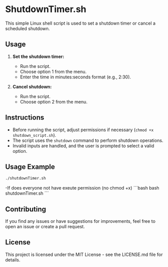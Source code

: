 # ShutdownTimer.sh

This simple Linux shell script is used to set a shutdown timer or cancel a scheduled shutdown.

## Usage

1. **Set the shutdown timer:**
   - Run the script.
   - Choose option 1 from the menu.
   - Enter the time in minutes:seconds format (e.g., 2:30).

2. **Cancel shutdown:**
   - Run the script.
   - Choose option 2 from the menu.

## Instructions

- Before running the script, adjust permissions if necessary (`chmod +x shutdown_script.sh`).
- The script uses the `shutdown` command to perform shutdown operations.
- Invalid inputs are handled, and the user is prompted to select a valid option.

## Usage Example

```bash
./shutdownTimer.sh

```
-If does everyone not have exeute permission (no chmod +x)
´´´bash
bash shutdownTimer.sh
´´´

## Contributing

If you find any issues or have suggestions for improvements, feel free to open an issue or create a pull request.

## License

This project is licensed under the MIT License - see the LICENSE.md file for details.
